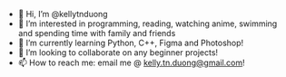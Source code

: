 - 👋 Hi, I’m @kellytnduong
- 👀 I’m interested in programming, reading, watching anime, swimming and spending time with family and friends
- 🌱 I’m currently learning Python, C++, Figma and Photoshop!
- 💞️ I’m looking to collaborate on any beginner projects!
- 📫 How to reach me: email me @ kelly.tn.duong@gmail.com!
